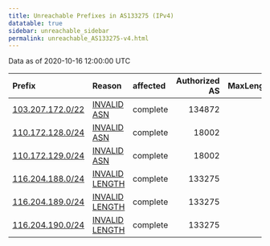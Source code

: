 ```yaml
---
title: Unreachable Prefixes in AS133275 (IPv4)
datatable: true
sidebar: unreachable_sidebar
permalink: unreachable_AS133275-v4.html
---
```


Data as of 2020-10-16 12:00:00 UTC


<div class="datatable-begin"></div>

| Prefix                                                     | Reason                                                                                                      | affected   |   Authorized AS |   MaxLength | Anchor                                       |   unreachable /24s |
|:-----------------------------------------------------------|:------------------------------------------------------------------------------------------------------------|:-----------|----------------:|------------:|:---------------------------------------------|-------------------:|
| [103.207.172.0/22](https://stat.ripe.net/103.207.172.0/22) | [INVALID ASN](https://rpki-validator.ripe.net/announcement-preview?asn=AS133275&prefix=103.207.172.0/22)    | complete   |          134872 |          24 | [APNIC](unreachable_APNIC_RPKI_Root-v4.html) |                  4 |
| [110.172.128.0/24](https://stat.ripe.net/110.172.128.0/24) | [INVALID ASN](https://rpki-validator.ripe.net/announcement-preview?asn=AS133275&prefix=110.172.128.0/24)    | complete   |           18002 |          23 | [APNIC](unreachable_APNIC_RPKI_Root-v4.html) |                  1 |
| [110.172.129.0/24](https://stat.ripe.net/110.172.129.0/24) | [INVALID ASN](https://rpki-validator.ripe.net/announcement-preview?asn=AS133275&prefix=110.172.129.0/24)    | complete   |           18002 |          23 | [APNIC](unreachable_APNIC_RPKI_Root-v4.html) |                  1 |
| [116.204.188.0/24](https://stat.ripe.net/116.204.188.0/24) | [INVALID LENGTH](https://rpki-validator.ripe.net/announcement-preview?asn=AS133275&prefix=116.204.188.0/24) | complete   |          133275 |          22 | [APNIC](unreachable_APNIC_RPKI_Root-v4.html) |                  1 |
| [116.204.189.0/24](https://stat.ripe.net/116.204.189.0/24) | [INVALID LENGTH](https://rpki-validator.ripe.net/announcement-preview?asn=AS133275&prefix=116.204.189.0/24) | complete   |          133275 |          22 | [APNIC](unreachable_APNIC_RPKI_Root-v4.html) |                  1 |
| [116.204.190.0/24](https://stat.ripe.net/116.204.190.0/24) | [INVALID LENGTH](https://rpki-validator.ripe.net/announcement-preview?asn=AS133275&prefix=116.204.190.0/24) | complete   |          133275 |          22 | [APNIC](unreachable_APNIC_RPKI_Root-v4.html) |                  1 |

<div class="datatable-end"></div>
